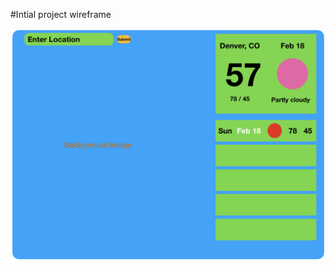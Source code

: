 #Intial project wireframe

![alt text](https://github.com/jaredeklin/weatherly/blob/master/screenshots/Wireframe.png "Wireframe pre-project")
